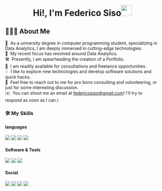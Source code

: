 <h1 align="center">Hi!,  I'm Federico Siso<img src=
"https://media.giphy.com/media/hvRJCLFzcasrR4ia7z/giphy.gif" width="35"></h1>

<h2>👨🏻‍💻 About Me </h2>

🔭 &nbsp;As a university degree in computer programming student, specializing in Data Analytics, I am deeply immersed in cutting-edge technologies.\
🌱 &nbsp;My recent focus has revolved around Data Analytics.\
🛠️ &nbsp;Presently, I am spearheading the creation of a Portfolio.\
💼 &nbsp;I am readily available for consultations and freelance opportunities.\
💡 &nbsp;I like to explore new technologies and develop software solutions and quick hacks.\
💬 &nbsp;Feel free to reach out to me for pro bono consulting and volunteering, or just for some interesting discussion.\
✉️ &nbsp;You can shoot me an email at federicosiso@gmail.com! I'll try to respond as soon as I can.\

<h3>🛠️ My Skills </h3>

<h4> languages </h4>
<a href="#"><img  src="https://img.shields.io/badge/html5-%23E34F26.svg?style=for-the-badge&logo=html5&logoColor=white"></a>
<a href="#"><img  src="https://img.shields.io/badge/css3-%231572B6.svg?style=for-the-badge&logo=css3&logoColor=white"></a>
<a href="#"><img  src="https://img.shields.io/badge/javascript-%23323330.svg?style=for-the-badge&logo=javascript&logoColor=%23F7DF1E"></a>
<a href="#"><img  src="https://img.shields.io/badge/python-3670A0?style=for-the-badge&logo=python&logoColor=ffdd54"></a>

<h4>  Software & Tools </h4>
  <a href="#"><img src="https://img.shields.io/badge/Microsoft_Excel-217346?style=for-the-badge&logo=microsoft-excel&logoColor=white"></a>
  <a href="#"><img src="https://img.shields.io/badge/power_bi-F2C811?style=for-the-badge&logo=powerbi&logoColor=black"/></a>
  <a href="#"><img src="https://img.shields.io/badge/mysql-4479A1.svg?style=for-the-badge&logo=mysql&logoColor=white"></a>

<h4>  Social </h4>
  <a href="#"><img src="https://img.shields.io/badge/linkedin-%230077B5.svg?style=for-the-badge&logo=linkedin&logoColor=white"/></a>
  <a href="#"><img src="https://img.shields.io/badge/YouTube-%23FF0000.svg?style=for-the-badge&logo=YouTube&logoColor=white"></a>
  <a href="#"><img src="https://img.shields.io/badge/Twitch-%239146FF.svg?style=for-the-badge&logo=Twitch&logoColor=white"></a>
  <a href="#"><img src="https://img.shields.io/badge/Instagram-%23E4405F.svg?style=for-the-badge&logo=Instagram&logoColor=white"></a>
